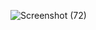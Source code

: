![Screenshot (72)](https://github.com/muthiasasi19/Tugas7_20220140167_Muthia-Sasi-Marsakina/assets/126458889/a30a6373-6f55-4faf-ab09-c648e1a87cb5)

